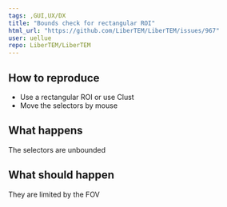 ```yaml
---
tags: ,GUI,UX/DX
title: "Bounds check for rectangular ROI"
html_url: "https://github.com/LiberTEM/LiberTEM/issues/967"
user: uellue
repo: LiberTEM/LiberTEM
---
```


## How to reproduce

* Use a rectangular ROI or use Clust
* Move the selectors by mouse

## What happens

The selectors are unbounded

## What should happen

They are limited by the FOV
